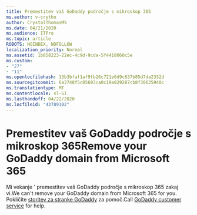 ```yaml
---
title: Premestitev vaš GoDaddy področje s mikroskop 365
ms.author: v-crytho
author: CrystalThomasMS
ms.date: 04/21/2020
ms.audience: ITPro
ms.topic: article
ROBOTS: NOINDEX, NOFOLLOW
localization_priority: Normal
ms.assetid: 1b858223-22ec-4c9d-9cda-5f4418060c5e
ms.custom:
- "27"
- "11"
ms.openlocfilehash: 13b3bfaf1af9fb26c721e6d9c637b85d7da2332d
ms.sourcegitcommit: 6a3748f5c05693ca0c19a829287cb8f30635940c
ms.translationtype: MT
ms.contentlocale: sl-SI
ms.lasthandoff: 04/22/2020
ms.locfileid: "43789102"
---
```

# <a name="remove-your-godaddy-domain-from-microsoft-365"></a><span data-ttu-id="b8299-102">Premestitev vaš GoDaddy področje s mikroskop 365</span><span class="sxs-lookup"><span data-stu-id="b8299-102">Remove your GoDaddy domain from Microsoft 365</span></span>

<span data-ttu-id="b8299-103">Mi vekanje ' premestitev vaš GoDaddy področje s mikroskop 365 zakaj vi.</span><span class="sxs-lookup"><span data-stu-id="b8299-103">We can't remove your GoDaddy domain from Microsoft 365 for you.</span></span> <span data-ttu-id="b8299-104">Pokličite [storitev za stranke GoDaddy](https://aka.ms/contact-godaddy) za pomoč.</span><span class="sxs-lookup"><span data-stu-id="b8299-104">Call [GoDaddy customer service](https://aka.ms/contact-godaddy) for help.</span></span>
  